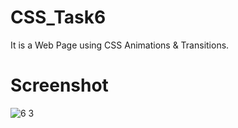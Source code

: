 # CSS_Task6
It is a Web Page using CSS Animations & Transitions.


# Screenshot

![6 3](https://user-images.githubusercontent.com/66560935/87881929-4e4f4600-ca1a-11ea-9dac-7831b68e9309.png)
